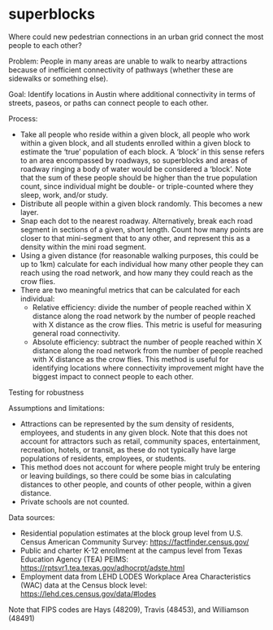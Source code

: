 # superblocks
Where could new pedestrian connections in an urban grid connect the most people to each other?

Problem: People in many areas are unable to walk to nearby attractions because of inefficient connectivity of pathways (whether these are sidewalks or something else).

Goal: Identify locations in Austin where additional connectivity in terms of streets, paseos, or paths can connect people to each other.

Process:
  -	Take all people who reside within a given block, all people who work within a given block, and all students enrolled within a given block to estimate the ‘true’ population of each block. A ‘block’ in this sense refers to an area encompassed by roadways, so superblocks and areas of roadway ringing a body of water would be considered a ‘block’. Note that the sum of these people should be higher than the true population count, since individual might be double- or triple-counted where they sleep, work, and/or study.
  -	Distribute all people within a given block randomly. This becomes a new layer.
  -	Snap each dot to the nearest roadway. Alternatively, break each road segment in sections of a given, short length. Count how many points are closer to that mini-segment that to any other, and represent this as a density within the mini road segment.
  -	Using a given distance (for reasonable walking purposes, this could be up to 1km) calculate for each individual how many other people they can reach using the road network, and how many they could reach as the crow flies.
  -	There are two meaningful metrics that can be calculated for each individual:
    -	Relative efficiency: divide the number of people reached within X distance along the road network by the number of people reached with X distance as the crow flies. This metric is useful for measuring general road connectivity.
    -	Absolute efficiency: subtract the number of people reached within X distance along the road network from the number of people reached with X distance as the crow flies. This method is useful for identifying locations where connectivity improvement might have the biggest impact to connect people to each other.

Testing for robustness

Assumptions and limitations:
  -	Attractions can be represented by the sum density of residents, employees, and students in any given block. Note that this does not account for attractors such as retail, community spaces, entertainment, recreation, hotels, or transit, as these do not typically have large populations of residents, employees, or students.
  -	This method does not account for where people might truly be entering or leaving buildings, so there could be some bias in calculating distances to other people, and counts of other people, within a given distance.
  -	Private schools are not counted.

Data sources:
  -	Residential population estimates at the block group level from U.S. Census American Community Survey: https://factfinder.census.gov/
  -	Public and charter K-12 enrollment at the campus level from Texas Education Agency (TEA) PEIMS: https://rptsvr1.tea.texas.gov/adhocrpt/adste.html
  -	Employment data from LEHD LODES Workplace Area Characteristics (WAC) data at the Census block level: https://lehd.ces.census.gov/data/#lodes

Note that FIPS codes are Hays (48209), Travis (48453), and Williamson (48491)
